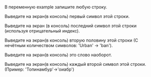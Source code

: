 В переменную example запишите любую строку.
  
Выведите на экран(в консоль) первый символ этой строки.
  
Выведите на экран (в консоль) последний символ этой строки (используя отрицательный индекс).
  
Выведите на экран(в консоль) вторую половину этой строки (С нечётным количеством символов: 'Urban' -> 'ban').
    
Выведите на экран(в консоль) это слово наоборот.
  
Выведите на экран(в консоль) каждый второй символ этой строки. (Пример: 'Топинамбур'->'оиабр')
